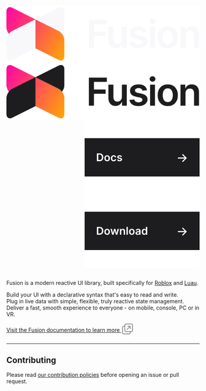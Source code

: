 <img align="left" src="./gh-assets/logo-dark-theme.svg#gh-dark-mode-only" alt="Fusion"><img align="left" src="./gh-assets/logo-light-theme.svg#gh-light-mode-only" alt="Fusion"><a href="https://elttob.github.io/Fusion/"><img align="right" src="./gh-assets/link-docs.svg" alt="Docs"></a><a href="https://github.com/Elttob/Fusion/releases"><img align="right" src="./gh-assets/link-download.svg" alt="Download"></a><img src="./gh-assets/clearfloat.svg">

Fusion is a modern reactive UI library, built specifically for [Roblox](https://developer.roblox.com/) and [Luau](https://luau-lang.org/).

Build your UI with a declarative syntax that's easy to read and write.<br>
Plug in live data with simple, flexible, truly reactive state management.<br>
Deliver a fast, smooth experience to everyone - on mobile, console, PC or in VR.<br>

<a href="https://elttob.github.io/Fusion/">
Visit the Fusion documentation to learn more <img valign="middle" src="./gh-assets/icon-link-extern.svg" alt="(external link)" title="(external link)">
</a>

-----

## Contributing

Please read [our contribution policies](/CONTRIBUTING.md) before opening an issue or pull request.

